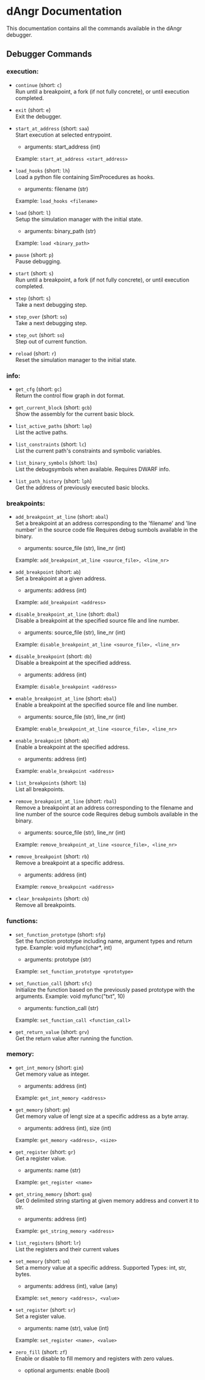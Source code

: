 # dAngr Documentation

This documentation contains all the commands available in the dAngr debugger.

## Debugger Commands

### execution:
* `continue`  (short: `c`)  
  Run until a breakpoint, a fork (if not fully concrete), or until execution completed.  

* `exit`  (short: `e`)  
  Exit the debugger.  

* `start_at_address`  (short: `saa`)  
  Start execution at selected entrypoint.  
  - arguments: start_address (int)  
  
  Example: `start_at_address <start_address>`  

* `load_hooks`  (short: `lh`)  
  Load a python file containing SimProcedures as hooks.  
  - arguments: filename (str)  
  
  Example: `load_hooks <filename>`  

* `load`  (short: `l`)  
  Setup the simulation manager with the initial state.  
  - arguments: binary_path (str)  
  
  Example: `load <binary_path>`  

* `pause`  (short: `p`)  
  Pause debugging.  

* `start`  (short: `s`)  
  Run until a breakpoint, a fork (if not fully concrete), or until execution completed.  

* `step`  (short: `s`)  
  Take a next debugging step.  

* `step_over`  (short: `so`)  
  Take a next debugging step.  

* `step_out`  (short: `so`)  
  Step out of current function.  

* `reload`  (short: `r`)  
  Reset the simulation manager to the initial state.  


### info:
* `get_cfg`  (short: `gc`)  
  Return the control flow graph in dot format.  

* `get_current_block`  (short: `gcb`)  
  Show the assembly for the current basic block.  

* `list_active_paths`  (short: `lap`)  
  List the active paths.  

* `list_constraints`  (short: `lc`)  
  List the current path's constraints and symbolic variables.  

* `list_binary_symbols`  (short: `lbs`)  
  List the debugsymbols when available.
     Requires DWARF info.  

* `list_path_history`  (short: `lph`)  
  Get the address of previously executed basic blocks.  


### breakpoints:
* `add_breakpoint_at_line`  (short: `abal`)  
  Set a breakpoint at an address corresponding to the 'filename' and 'line number' in the source code file
     Requires debug sumbols available in the binary.  
  - arguments: source_file (str), line_nr (int)  
  
  Example: `add_breakpoint_at_line <source_file>, <line_nr>`  

* `add_breakpoint`  (short: `ab`)  
  Set a breakpoint at a given address.  
  - arguments: address (int)  
  
  Example: `add_breakpoint <address>`  

* `disable_breakpoint_at_line`  (short: `dbal`)  
  Disable a breakpoint at the specified source file and line number.  
  - arguments: source_file (str), line_nr (int)  
  
  Example: `disable_breakpoint_at_line <source_file>, <line_nr>`  

* `disable_breakpoint`  (short: `db`)  
  Disable a breakpoint at the specified address.  
  - arguments: address (int)  
  
  Example: `disable_breakpoint <address>`  

* `enable_breakpoint_at_line`  (short: `ebal`)  
  Enable a breakpoint at the specified source file and line number.  
  - arguments: source_file (str), line_nr (int)  
  
  Example: `enable_breakpoint_at_line <source_file>, <line_nr>`  

* `enable_breakpoint`  (short: `eb`)  
  Enable a breakpoint at the specified address.  
  - arguments: address (int)  
  
  Example: `enable_breakpoint <address>`  

* `list_breakpoints`  (short: `lb`)  
  List all breakpoints.  

* `remove_breakpoint_at_line`  (short: `rbal`)  
  Remove a breakpoint at an address corresponding to the filename and line number of the source code
     Requires debug sumbols available in the binary.  
  - arguments: source_file (str), line_nr (int)  
  
  Example: `remove_breakpoint_at_line <source_file>, <line_nr>`  

* `remove_breakpoint`  (short: `rb`)  
  Remove a breakpoint at a specific address.  
  - arguments: address (int)  
  
  Example: `remove_breakpoint <address>`  

* `clear_breakpoints`  (short: `cb`)  
  Remove all breakpoints.  


### functions:
* `set_function_prototype`  (short: `sfp`)  
  Set the function prototype including name, argument types and return type.
     Example: void myfunc(char*, int)  
  - arguments: prototype (str)  
  
  Example: `set_function_prototype <prototype>`  

* `set_function_call`  (short: `sfc`)  
  Initialize the function based on the previously pased prototype with the arguments.
     Example: void myfunc("txt", 10)  
  - arguments: function_call (str)  
  
  Example: `set_function_call <function_call>`  

* `get_return_value`  (short: `grv`)  
  Get the return value after running the function.  


### memory:
* `get_int_memory`  (short: `gim`)  
  Get memory value as integer.  
  - arguments: address (int)  
  
  Example: `get_int_memory <address>`  

* `get_memory`  (short: `gm`)  
  Get memory value of lengt size at a specific address as a byte array.  
  - arguments: address (int), size (int)  
  
  Example: `get_memory <address>, <size>`  

* `get_register`  (short: `gr`)  
  Get a register value.  
  - arguments: name (str)  
  
  Example: `get_register <name>`  

* `get_string_memory`  (short: `gsm`)  
  Get 0 delimited string starting at given memory address and convert it to str.  
  - arguments: address (int)  
  
  Example: `get_string_memory <address>`  

* `list_registers`  (short: `lr`)  
  List the registers and their current values  

* `set_memory`  (short: `sm`)  
  Set a memory value at a specific address.
    Supported Types: int, str, bytes.  
  - arguments: address (int), value (any)  
  
  Example: `set_memory <address>, <value>`  

* `set_register`  (short: `sr`)  
  Set a register value.  
  - arguments: name (str), value (int)  
  
  Example: `set_register <name>, <value>`  

* `zero_fill`  (short: `zf`)  
  Enable or disable to fill memory and registers with zero values.  
  - optional arguments: enable (bool)  


